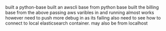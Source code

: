 built a python-base
built an awscli base from python base
built the billing base from the above
passing aws varibles in and running almost  works however need to push more debug in as its failing
also need to see how to connect to local elasticsearch container. may also be from localhost
